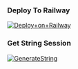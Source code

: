 


### Deploy To Railway


[![Deploy+on+Railway](https://railway.app/button.svg)](https://railway.app/new/template?template=https://github.com/wtftoxicop/new-music-&envs=API_ID,API_HASH,BOT_TOKEN,STRING_SESSION)





### Get String Session

[![GenerateString](https://img.shields.io/badge/repl.it-generateString-yellowgreen)](https://replit.com/@AdityaHalder/StringSession)



